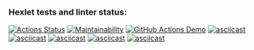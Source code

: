 ### Hexlet tests and linter status:
[![Actions Status](https://github.com/sicrit1/python-project-lvl1/workflows/hexlet-check/badge.svg)](https://github.com/sicrit1/python-project-lvl1/actions)
[![Maintainability](https://api.codeclimate.com/v1/badges/a99a88d28ad37a79dbf6/maintainability)](https://codeclimate.com/github/codeclimate/codeclimate/maintainability)
[![GitHub Actions Demo](https://github.com/sicrit1/python-project-lvl1/actions/workflows/github-actions-demo.yml/badge.svg)](https://github.com/sicrit1/python-project-lvl1/actions/workflows/github-actions-demo.yml)
[![asciicast](https://asciinema.org/a/UXKCWDlw4yJjprof5o1mqXqnL.svg)](https://asciinema.org/a/UXKCWDlw4yJjprof5o1mqXqnL)
[![asciicast](https://asciinema.org/a/gNu1kE6UlgMllLdKhxAUWtQGS.svg)](https://asciinema.org/a/gNu1kE6UlgMllLdKhxAUWtQGS)
[![asciicast](https://asciinema.org/a/aih79JDejslXfhu0rKaVPcEBi.svg)](https://asciinema.org/a/aih79JDejslXfhu0rKaVPcEBi)
[![asciicast](https://asciinema.org/a/UFd1qr2VwVLSXBhRCcMcfMAQV.svg)](https://asciinema.org/a/UFd1qr2VwVLSXBhRCcMcfMAQV)
[![asciicast](https://asciinema.org/a/SsLCU9fW4vpkqudCajYInvfy4.svg)](https://asciinema.org/a/SsLCU9fW4vpkqudCajYInvfy4)
